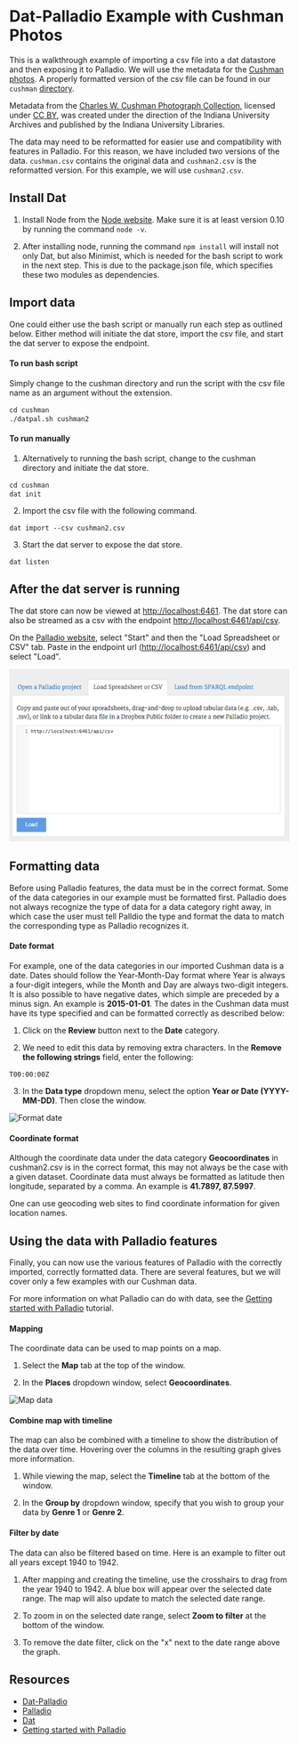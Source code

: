 # Dat-Palladio Example with Cushman Photos

This is a walkthrough example of importing a csv file into a dat datastore and then exposing it to Palladio. We will use the metadata for the [Cushman photos](https://github.com/iulibdcs/cushman_photos). A properly formatted version of the csv file can be found in our `cushman` [directory](https://github.com/moniker001/dat-pal/tree/master/cushman).

Metadata from the [Charles W. Cushman Photograph Collection](http://webapp1.dlib.indiana.edu/cushman/), licensed under [CC BY](http://creativecommons.org/licenses/by/4.0/deed.en_US), was created under the direction of the Indiana University Archives and published by the Indiana University Libraries.

The data may need to be reformatted for easier use and compatibility with features in Palladio. For this reason, we have included two versions of the data. `cushman.csv` contains the original data and `cushman2.csv` is the reformatted version. For this example, we will use `cushman2.csv`.

## Install Dat

1. Install Node from the [Node website](https://nodejs.org/). Make sure it is at least version 0.10 by running the command ```node -v```.

2. After installing node, running the command ```npm install``` will install not only Dat, but also Minimist, which is needed for the bash script to work in the next step. This is due to the package.json file, which specifies these two modules as dependencies.

## Import data

One could either use the bash script or manually run each step as outlined below. Either method will initiate the dat store, import the csv file, and start the dat server to expose the endpoint.

#### To run bash script

Simply change to the cushman directory and run the script with the csv file name as an argument without the extension.

```
cd cushman
./datpal.sh cushman2
```

#### To run manually

1. Alternatively to running the bash script, change to the cushman directory and initiate the dat store.

  ```
  cd cushman
  dat init
  ```

2. Import the csv file with the following command.

  ```
  dat import --csv cushman2.csv
  ```

3. Start the dat server to expose the dat store.

  ```
  dat listen
  ```

## After the dat server is running

The dat store can now be viewed at [http://localhost:6461](http://localhost:6461). The dat store can also be streamed as a csv with the endpoint [http://localhost:6461/api/csv](http://localhost:6461/api/csv).

On the [Palladio website](http://palladio.designhumanities.org/), select "Start" and then the "Load Spreadsheet or CSV" tab. Paste in the endpoint url ([http://localhost:6461/api/csv](http://localhost:6461/api/csv)) and select "Load".

![Palladio upload demo](https://github.com/moniker001/dat-pal/blob/master/resources/palladiodemo.png)

## Formatting data

Before using Palladio features, the data must be in the correct format. Some of the data categories in our example must be formatted first. Palladio does not always recognize the type of data for a data category right away, in which case the user must tell Palldio the type and format the data to match the corresponding type as Palladio recognizes it.

#### Date format

For example, one of the data categories in our imported Cushman data is a date. Dates should follow the Year-Month-Day format where Year is always a four-digit integers, while the Month and Day are always two-digit integers. It is also possible to have negative dates, which simple are preceded by a minus sign. An example is **2015-01-01**. The dates in the Cushman data must have its type specified and can be formatted correctly as described below:

1. Click on the **Review** button next to the **Date** category.

2. We need to edit this data by removing extra characters. In the **Remove the following strings** field, enter the following:

  ```
  T00:00:00Z
  ```

3. In the **Data type** dropdown menu, select the option **Year or Date (YYYY-MM-DD)**. Then close the window.

  ![Format date](http://miriamposner.com/blog/wp-content/uploads/2014/11/media_1416796422140.png)

#### Coordinate format

Although the coordinate data under the data category **Geocoordinates** in cushman2.csv is in the correct format, this may not always be the case with a given dataset. Coordinate data must always be formatted as latitude then longitude, separated by a comma. An example is **41.7897, 87.5997**.

One can use geocoding web sites to find coordinate information for given location names.

## Using the data with Palladio features

Finally, you can now use the various features of Palladio with the correctly imported, correctly formatted data. There are several features, but we will cover only a few examples with our Cushman data.

For more information on what Palladio can do with data, see the [Getting started with Palladio](http://miriamposner.com/blog/getting-started-with-palladio/) tutorial.

#### Mapping

The coordinate data can be used to map points on a map.

1. Select the **Map** tab at the top of the window.

2. In the **Places** dropdown window, select **Geocoordinates**.

  ![Map data](http://miriamposner.com/blog/wp-content/uploads/2014/11/media_1416796647906.png)

#### Combine map with timeline

The map can also be combined with a timeline to show the distribution of the data over time. Hovering over the columns in the resulting graph gives more information.

1. While viewing the map, select the **Timeline** tab at the bottom of the window.

2. In the **Group by** dropdown window, specify that you wish to group your data by **Genre 1** or **Genre 2**.

#### Filter by date

The data can also be filtered based on time. Here is an example to filter out all years except 1940 to 1942.

1. After mapping and creating the timeline, use the crosshairs to drag from the year 1940 to 1942. A blue box will appear over the selected date range. The map will also update to match the selected date range.

2. To zoom in on the selected date range, select **Zoom to filter** at the bottom of the window.

3. To remove the date filter, click on the "x" next to the date range above the graph.

## Resources
* [Dat-Palladio](https://github.com/rcc-uchicago/dat-palladio)
* [Palladio](http://palladio.designhumanities.org) 
* [Dat](http://dat-data.com/)
* [Getting started with Palladio](http://miriamposner.com/blog/getting-started-with-palladio/)
